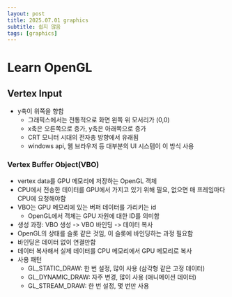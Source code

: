 ```yaml
---
layout: post
title: 2025.07.01 graphics
subtitle: 쉽지 않음
tags: [graphics]
---
```


# Learn OpenGL

## Vertex Input

- y축이 위쪽을 향함
  - 그래픽스에서는 전통적으로 화면 왼쪽 위 모서리가 (0,0)
  - x축은 오른쪽으로 증가, y축은 아래쪽으로 증가
  - CRT 모니터 시대의 전자총 방향에서 유래됨
  - windows api, 웹 브라우저 등 대부분의 UI 시스템이 이 방식 사용

### Vertex Buffer Object(VBO)

- vertex data를 GPU 메모리에 저장하는 OpenGL 객체
- CPU에서 전송한 데이터를 GPU에서 가지고 있기 위해 필요, 없으면 매 프레임마다 CPU에 요청해야함
- VBO는 GPU 메모리에 있는 버퍼 데이터를 가리키는 id
  - OpenGL에서 객체는 GPU 자원에 대한 ID를 의미함
- 생성 과정: VBO 생성 -> VBO 바인딩 -> 데이터 복사
- OpenGL의 상태를 슬롯 같은 것임, 이 슬롯에 바인딩하는 과정 필요함
- 바인딩은 데이터 없이 연결만함
- 데이터 복사해서 실제 데이터를 CPU 메모리에서 GPU 메모리로 복사
- 사용 패턴
  - GL_STATIC_DRAW: 한 번 설정, 많이 사용 (삼각형 같은 고정 데이터)
  - GL_DYNAMIC_DRAW: 자주 변경, 많이 사용 (애니메이션 데이터)
  - GL_STREAM_DRAW: 한 번 설정, 몇 번만 사용
